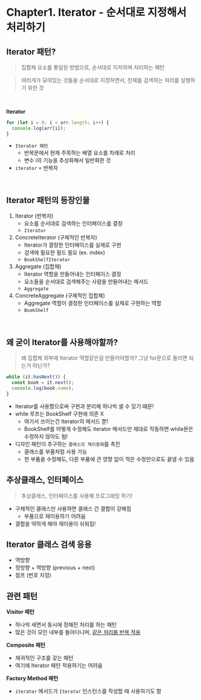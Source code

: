 # Chapter1. Iterator - 순서대로 지정해서 처리하기

## Iterator 패턴?

> 집합체 요소를 통일된 방법으로, 순서대로 지저하며 처리하는 패턴

> 여러개가 모여있는 것들을 순서대로 지정하면서, 전체를 검색하는 처리를 실행하기 위한 것

<br />

**Iterator**

```js
for (let i = 0; i < arr.length; i++) {
  console.log(arr[i]);
}
```

- `Iterator 패턴`
  - 반복문에서 현재 주목하는 배열 요소를 차례로 처리
  - 변수 i의 기능을 추상화해서 일반화한 것
- `iterator` = 반복자

<br />

## Iterator 패턴의 등장인물

1. Iterator (반복자)
   - 요소를 순서대로 검색하는 인터페이스를 결정
   - `Iterator`
2. ConcreteIterator (구체적인 반복자)
   - Iterator가 결정한 인터페이스를 실제로 구현
   - 검색에 필요한 필드 필요 (ex. index)
   - `BookShelfIterator`
3. Aggregate (집합체)
   - Iterator 역할을 만들어내는 인터페이스 결정
   - 요소들을 순서대로 검색해주는 사람을 만들어내는 메서드
   - `Aggregate`
4. ConcreteAggregate (구체적인 집합체)
   - Aggregate 역할이 결정한 인터페이스를 실제로 구현하는 역할
   - `BookShelf`

<br />

## 왜 굳이 Iterator를 사용해야할까?

> 왜 집합체 외부에 Iterator 역할같은걸 만들어야할까? 그냥 for문으로 돌리면 되는거 아닌가?

```js
while (it.hasNext()) {
  const book = it.next();
  console.log(book.name);
}
```

- Iterator를 사용함으로써 구현과 분리해 하나씩 셀 수 있기 떄문!
- while 루프는 BookShelf 구현에 의존 X
  - 여기서 쓰이는건 Iterator의 메서드 뿐!
  - BookShelf를 어떻게 수정해도 iterator 메서드만 제대로 작동하면 while문은 수정하지 않아도 됨!
- 디자인 패턴이 추구하는 `클래스의 재이용화`를 촉진
  - 클래스를 부품처럼 사용 가능
  - 한 부품을 수정해도, 다른 부품에 큰 영향 없이 적은 수정만으로도 끝낼 수 있음

## 추상클래스, 인터페이스

> 추상클래스, 인터페이스를 사용해 프로그래밍 하기!

- 구체적인 클래스만 사용하면 클래스 간 결합이 강해짐
  - 부품으로 재이용하기 어려움
- 결합을 약하게 해야 재이용이 쉬워짐!

## Iterator 클래스 검색 응용

- 역방향
- 정방향 + 역방향 (previous + next)
- 점프 (번호 지정)

## 관련 패턴

**Visitor 패턴**

- 하나씩 세면서 동시에 정해진 처리를 하는 패턴
- 많은 것이 모인 내부를 돌아다니며, <u>같은 처리를 반복 적용</u>

**Composite 패턴**

- 재귀적인 구조를 갖는 패턴
- 여기에 Iterator 패턴 적용하기는 어려움

**Factory Method 패턴**

- `iterator` 메서드가 `Iterator` 인스턴스를 작성할 때 사용하기도 함
